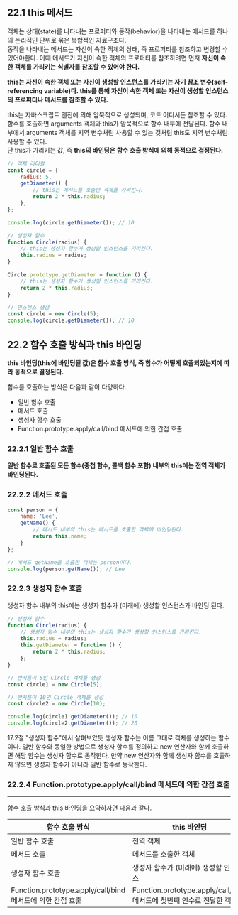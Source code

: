 ## 22.1 this 메서드
객체는 상태(state)를 나타내는 프로퍼티와 동작(behavior)을 나타내는 메서드를 하나의 논리적인 단위로 묶은 복합적인 자료구조다.   
동작을 나타내는 메서드는 자신이 속한 객체의 상태, 즉 프로퍼티를 참조하고 변경할 수 있어야한다. 이때 메서드가 자신이 속한 객체의 프로퍼티를
참조하려면 먼저 **자신이 속한 객체를 가리키는 식별자를 참조할 수 있어야 한다.**   

**this는 자신이 속한 객체 또는 자신이 생성할 인스턴스를 가리키는 자기 참조 변수(self-referencing variable)다. this를 통해
자신이 속한 객체 또는 자신이 생성할 인스턴스의 프로퍼티나 메서드를 참조할 수 있다.**   

this는 자바스크립트 엔진에 의해 암묵적으로 생성되며, 코드 어디서든 참조할 수 있다. 함수를 호출하면 arguments 객체와 this가 암묵적으로
함수 내부에 전달된다. 함수 내부에서 arguments 객체를 지역 변수처럼 사용할 수 있는 것처럼 this도 지역 변수처럼 사용할 수 있다.  
단 this가 가리키는 값, 즉 **this의 바인딩은 함수 호출 방식에 의해 동적으로 결정된다.**

```javascript
// 객체 리터럴
const circle = {
    radius: 5,
    getDiameter() {
        // this는 메서드를 호출한 객체를 가리킨다.
        return 2 * this.radius;
    },
};

console.log(circle.getDiameter()); // 10
```

```javascript
// 생성자 함수
function Circle(radius) {
    // this는 생성자 함수가 생성할 인스턴스를 가리킨다.
    this.radius = radius;
}

Circle.prototype.getDiameter = function () {
    // this는 생성자 함수가 생성할 인스턴스를 가리킨다.
    return 2 * this.radius;
}

// 인스턴스 생성
const circle = new Circle(5);
console.log(circle.getDiameter()); // 10
```

## 22.2 함수 호출 방식과 this 바인딩
**this 바인딩(this에 바인딩될 값)은 함수 호출 방식, 즉 함수가 어떻게 호출되었는지에 따라 동적으로 결정된다.**   

함수를 호출하는 방식은 다음과 같이 다양하다.
- 일반 함수 호출
- 메서드 호출
- 생성자 함수 호출
- Function.prototype.apply/call/bind 메서드에 의한 간접 호출

### 22.2.1 일반 함수 호출
**일반 함수로 호출된 모든 함수(중첩 함수, 콜백 함수 포함) 내부의 this에는 전역 객체가 바인딩된다.**

### 22.2.2 메서드 호출
```javascript
const person = {
    name: 'Lee',
    getName() {
        // 메서드 내부의 this는 메서드를 호출한 객체에 바인딩된다.
        return this.name;
    }
};

// 메서드 getName을 호출한 객체는 person이다.
console.log(person.getName()); // Lee
```

### 22.2.3 생성자 함수 호출
생성자 함수 내부의 this에는 생성자 함수가 (미래에) 생성할 인스턴스가 바인딩 된다.
```javascript
// 생성자 함수
function Circle(radius) {
    // 생성자 함수 내부의 this는 생성자 함수가 생성할 인스턴스를 가리킨다.
    this.radius = radius;
    this.getDiameter = function () {
        return 2 * this.radius;
    };
}

// 반지름이 5인 Circle 객체를 생성
const circle1 = new Circle(5);

// 반지름이 10인 Circle 객체를 생성
const circle2 = new Circle(10);

console.log(circle1.getDiameter()); // 10
console.log(circle2.getDiameter()); // 20
```
17.2절 "생성자 함수"에서 살펴보았듯 생성자 함수는 이름 그대로 객체를 생성하는 함수이다. 일반 함수와 동일한 방법으로 생성자 함수를 정의하고
new 연산자와 함께 호출하면 해당 함수는 생성자 함수로 동작한다. 만약 new 연산자와 함께 생성자 함수를 호출하지 않으면 생성자 함수가 아니라
일반 함수로 동작한다.

### 22.2.4 Function.prototype.apply/call/bind 메서드에 의한 간접 호출


--------------

함수 호출 방식과 this 바인딩을 요약하자면 다음과 같다.

|함수 호출 방식|this 바인딩|
|---|---|
|일반 함수 호출|전역 객체|
|메서드 호출|메서드를 호출한 객체|
|생성자 함수 호출|생성자 함수가 (미래에) 생성할 인스턴스|
|Function.prototype.apply/call/bind 메서드에 의한 간접 호출|Function.prototype.apply/call/bind 메서드에 첫번째 인수로 전달한 객체|